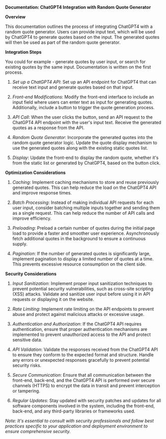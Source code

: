 **Documentation: ChatGPT4 Integration with Random Quote Generator**

**Overview**

This documentation outlines the process of integrating ChatGPT4 with a random quote generator. Users can provide input text, 
which will be used by ChatGPT4 to generate quotes based on the input. The generated quotes will then be used as part of the random quote generator.

**Integration Steps**

You could for example - generate quotes by user input, or search for existing quotes by the same input.
Documentation is written on the first process.

1. _Set up a ChatGPT4 API_:
Set up an API endpoint for ChatGPT4 that can receive text input and generate quotes based on that input.


2. _Front-end Modifications_:
Modify the front-end interface to include an input field where users can enter 
text as input for generating quotes. Additionally, include a button to trigger the quote generation process.


3. _API Call_:
When the user clicks the button, send an API request to the ChatGPT4 
API endpoint with the user's input text. Receive the generated quotes as a response from the API.


4. _Random Quote Generator_:
Incorporate the generated quotes into the random quote generator logic. Update the quote display mechanism to use the generated quotes along with the existing static quotes list.


5. _Display_: Update the front-end to display the random quote, whether it's from the static list or generated by ChatGPT4, based on the button click.

**Optimization Considerations**
1. _Caching_: 
Implement caching mechanisms to store and reuse previously generated quotes.
This can help reduce the load on the ChatGPT4 API and improve response times.


2. _Batch Processing_:
Instead of making individual API requests for each user input, consider batching multiple inputs together 
and sending them as a single request. This can help reduce the number of API calls and improve efficiency.


3. _Preloading_:
Preload a certain number of quotes during the initial page load to provide a faster and smoother user experience.
Asynchronously fetch additional quotes in the background to ensure a continuous supply.


4. _Pagination_: 
If the number of generated quotes is significantly large, implement pagination to display a limited number of quotes at a 
time. This prevents excessive resource consumption on the client side.

**Security Considerations**
1. _Input Sanitization_: 
Implement proper input sanitization techniques to prevent potential security vulnerabilities, such as cross-site scripting 
(XSS) attacks. Validate and sanitize user input before using it in API requests or displaying it on the website.


2. _Rate Limiting_:
Implement rate limiting on the API endpoints to prevent abuse and protect against malicious attacks or excessive usage.


3. _Authentication and Authorization_:
If the ChatGPT4 API requires authentication, ensure that proper authentication mechanisms are implemented to
prevent unauthorized access to the API and protect sensitive data.


4. _API Validation_: 
Validate the responses received from the ChatGPT4 API to ensure they conform to the expected format and structure. Handle any 
errors or unexpected responses gracefully to prevent potential security risks.


5. _Secure Communication_:
Ensure that all communication between the front-end, back-end, and the ChatGPT4 API is performed over secure channels 
(HTTPS) to encrypt the data in transit and prevent interception or tampering.


6. _Regular Updates_:
Stay updated with security patches and updates for all software components involved in the system, including the front-end,
back-end, and any third-party libraries or frameworks used.

_Note: It's essential to consult with security professionals and follow best practices specific to your application and deployment environment
to ensure comprehensive security._

